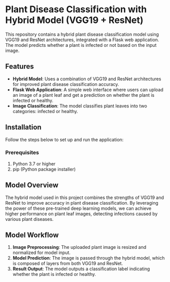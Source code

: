 # Plant Disease Classification with Hybrid Model (VGG19 + ResNet)

This repository contains a hybrid plant disease classification model using VGG19 and ResNet architectures, integrated with a Flask web application. The model predicts whether a plant is infected or not based on the input image.

## Features

- **Hybrid Model**: Uses a combination of VGG19 and ResNet architectures for improved plant disease classification accuracy.
- **Flask Web Application**: A simple web interface where users can upload an image of a plant leaf and get a prediction on whether the plant is infected or healthy.
- **Image Classification**: The model classifies plant leaves into two categories: infected or healthy.

## Installation

Follow the steps below to set up and run the application:

### Prerequisites

1. Python 3.7 or higher
2. pip (Python package installer)

## Model Overview

The hybrid model used in this project combines the strengths of VGG19 and ResNet to improve accuracy in plant disease classification. By leveraging the power of these pre-trained deep learning models, we can achieve higher performance on plant leaf images, detecting infections caused by various plant diseases.

## Model Workflow

1. **Image Preprocessing**: The uploaded plant image is resized and normalized for model input.
2. **Model Prediction**: The image is passed through the hybrid model, which is composed of layers from both VGG19 and ResNet.
3. **Result Output**: The model outputs a classification label indicating whether the plant is infected or healthy.
